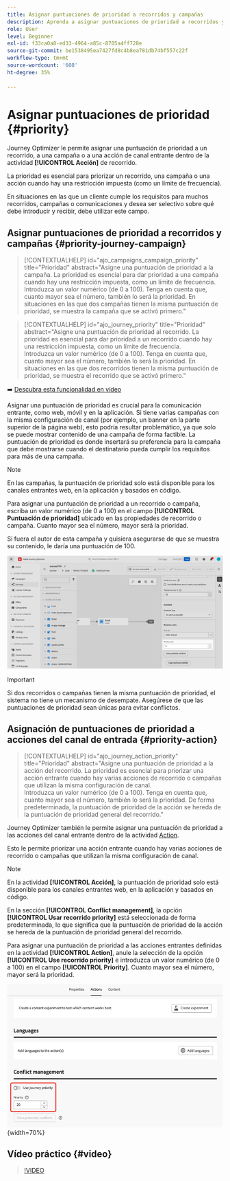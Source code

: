```yaml
---
title: Asignar puntuaciones de prioridad a recorridos y campañas
description: Aprenda a asignar puntuaciones de prioridad a recorridos y campañas.
role: User
level: Beginner
exl-id: f33ca0a8-ed33-4964-a85c-8705a4ff728e
source-git-commit: be1538495ea7427fd8c4b8ea781db74bf557c22f
workflow-type: tm+mt
source-wordcount: '608'
ht-degree: 35%

---
```


# Asignar puntuaciones de prioridad {#priority}

Journey Optimizer le permite asignar una puntuación de prioridad a un recorrido, a una campaña o a una acción de canal entrante dentro de la actividad **[!UICONTROL Acción]** de recorrido.

La prioridad es esencial para priorizar un recorrido, una campaña o una acción cuando hay una restricción impuesta (como un límite de frecuencia).

En situaciones en las que un cliente cumple los requisitos para muchos recorridos, campañas o comunicaciones y desea ser selectivo sobre qué debe introducir y recibir, debe utilizar este campo.

## Asignar puntuaciones de prioridad a recorridos y campañas {#priority-journey-campaign}

>[!CONTEXTUALHELP]
>id="ajo_campaigns_campaign_priority"
>title="Prioridad"
>abstract="Asigne una puntuación de prioridad a la campaña. La prioridad es esencial para dar prioridad a una campaña cuando hay una restricción impuesta, como un límite de frecuencia.</br>Introduzca un valor numérico (de 0 a 100). Tenga en cuenta que, cuanto mayor sea el número, también lo será la prioridad. En situaciones en las que dos campañas tienen la misma puntuación de prioridad, se muestra la campaña que se activó primero."

>[!CONTEXTUALHELP]
>id="ajo_journey_priority"
>title="Prioridad"
>abstract="Asigne una puntuación de prioridad al recorrido. La prioridad es esencial para dar prioridad a un recorrido cuando hay una restricción impuesta, como un límite de frecuencia.</br>Introduzca un valor numérico (de 0 a 100). Tenga en cuenta que, cuanto mayor sea el número, también lo será la prioridad. En situaciones en las que dos recorridos tienen la misma puntuación de prioridad, se muestra el recorrido que se activó primero."

➡️ [Descubra esta funcionalidad en vídeo](#video)

Asignar una puntuación de prioridad es crucial para la comunicación entrante, como web, móvil y en la aplicación. Si tiene varias campañas con la misma configuración de canal (por ejemplo, un banner en la parte superior de la página web), esto podría resultar problemático, ya que solo se puede mostrar contenido de una campaña de forma factible. La puntuación de prioridad es donde insertará su preferencia para la campaña que debe mostrarse cuando el destinatario pueda cumplir los requisitos para más de una campaña.

>[!NOTE]
>
>En las campañas, la puntuación de prioridad solo está disponible para los canales entrantes web, en la aplicación y basados en código.

Para asignar una puntuación de prioridad a un recorrido o campaña, escriba un valor numérico (de 0 a 100) en el campo **[!UICONTROL Puntuación de prioridad]** ubicado en las propiedades de recorrido o campaña. Cuanto mayor sea el número, mayor será la prioridad.

Si fuera el autor de esta campaña y quisiera asegurarse de que se muestra su contenido, le daría una puntuación de 100.

![](assets/priority-score.png)

>[!IMPORTANT]
>
>Si dos recorridos o campañas tienen la misma puntuación de prioridad, el sistema no tiene un mecanismo de desempate. Asegúrese de que las puntuaciones de prioridad sean únicas para evitar conflictos.

## Asignación de puntuaciones de prioridad a acciones del canal de entrada {#priority-action}

>[!CONTEXTUALHELP]
>id="ajo_journey_action_priority"
>title="Prioridad"
>abstract="Asigne una puntuación de prioridad a la acción del recorrido. La prioridad es esencial para priorizar una acción entrante cuando hay varias acciones de recorrido o campañas que utilizan la misma configuración de canal.</br>Introduzca un valor numérico (de 0 a 100). Tenga en cuenta que, cuanto mayor sea el número, también lo será la prioridad. De forma predeterminada, la puntuación de prioridad de la acción se hereda de la puntuación de prioridad general del recorrido."

Journey Optimizer también le permite asignar una puntuación de prioridad a las acciones del canal entrante dentro de la actividad [Action](../building-journeys/journey-action.md).

Esto le permite priorizar una acción entrante cuando hay varias acciones de recorrido o campañas que utilizan la misma configuración de canal.

>[!NOTE]
>
>En la actividad **[!UICONTROL Acción]**, la puntuación de prioridad solo está disponible para los canales entrantes web, en la aplicación y basados en código.

En la sección **[!UICONTROL Conflict management]**, la opción **[!UICONTROL Usar recorrido priority]** está seleccionada de forma predeterminada, lo que significa que la puntuación de prioridad de la acción se hereda de la puntuación de prioridad general del recorrido.

Para asignar una puntuación de prioridad a las acciones entrantes definidas en la actividad **[!UICONTROL Action]**, anule la selección de la opción **[!UICONTROL Use recorrido priority]** e introduzca un valor numérico (de 0 a 100) en el campo **[!UICONTROL Priority]**. Cuanto mayor sea el número, mayor será la prioridad.

![](assets/action-journey-priority-score.png){width=70%}

## Vídeo práctico {#video}

>[!VIDEO](https://video.tv.adobe.com/v/3445004?quality=12&captions=spa)

